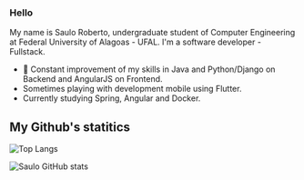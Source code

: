 ### Hello 




My name is Saulo Roberto, undergraduate student of Computer Engineering at Federal University of Alagoas - UFAL. I'm a software developer - Fullstack. 

- 📖 Constant improvement of my skills in Java and Python/Django on Backend and AngularJS on Frontend.
- Sometimes playing with development mobile using Flutter.
- Currently studying Spring, Angular and Docker.

## My Github's statitics

![Top Langs](https://github-readme-stats.vercel.app/api/top-langs/?username=saulolv&theme=tokyonight&layout=compact)

![Saulo GitHub stats](https://github-readme-stats.vercel.app/api?username=saulolv&show_icons=true&theme=radical&show_icons=true&count_private=true&repo=github-readme-stats)
